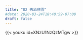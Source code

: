 ```yaml
---
title: "02 去幼稚園"
#date: 2020-03-24T18:40:59-07:00
draft: false
---
```

{{< youku id=XNzU1NzQzMTgw >}}

